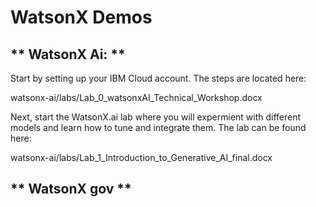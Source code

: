 # WatsonX Demos

## ** WatsonX Ai: **

Start by setting up your IBM Cloud account. The steps are located here:

watsonx-ai/labs/Lab_0_watsonxAI_Technical_Workshop.docx

Next, start the WatsonX.ai lab where you will expermient with different models and learn how to tune and integrate them. The lab can be found here:

watsonx-ai/labs/Lab_1_Introduction_to_Generative_AI_final.docx

## ** WatsonX gov **
